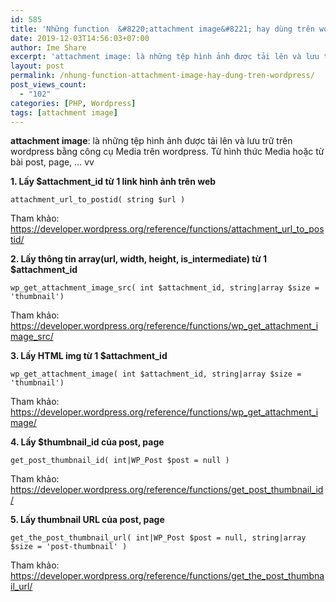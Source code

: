 ```yaml
---
id: 585
title: 'Những function  &#8220;attachment image&#8221; hay dùng trên wordpress'
date: 2019-12-03T14:56:03+07:00
author: Ime Share
excerpt: 'attachment image: là những tệp hình ảnh được tải lên và lưu trữ trên wordpress bằng công cụ Media trên wordpress. Từ hình thức Media hoặc từ bài post, page, ... vv'
layout: post
permalink: /nhung-function-attachment-image-hay-dung-tren-wordpress/
post_views_count:
  - "102"
categories: [PHP, Wordpress]
tags: [attachment image]
---
```

**attachment image**: là những tệp hình ảnh được tải lên và lưu trữ trên wordpress bằng công cụ Media trên wordpress. Từ hình thức Media hoặc từ bài post, page, &#8230; vv

**1. Lấy $attachment_id từ 1 link hình ảnh trên web**

```
attachment_url_to_postid( string $url )

```

Tham khảo: <a href="https://developer.wordpress.org/reference/functions/attachment_url_to_postid/" target="_blank" rel="noopener noreferrer">https://developer.wordpress.org/reference/functions/attachment_url_to_postid/</a>

**2. Lấy thông tin array(url, width, height, is\_intermediate) từ 1 $attachment\_id**

```
wp_get_attachment_image_src( int $attachment_id, string|array $size = 'thumbnail')

```

Tham khảo: <a href="https://developer.wordpress.org/reference/functions/wp_get_attachment_image_src/" target="_blank" rel="noopener noreferrer">https://developer.wordpress.org/reference/functions/wp_get_attachment_image_src/</a>

**3. Lấy HTML img từ 1 $attachment_id**

```
wp_get_attachment_image( int $attachment_id, string|array $size = 'thumbnail')

```

Tham khảo: <a href="https://developer.wordpress.org/reference/functions/wp_get_attachment_image/" target="_blank" rel="noopener noreferrer">https://developer.wordpress.org/reference/functions/wp_get_attachment_image/</a>

**4. Lấy $thumbnail_id của post, page**

```
get_post_thumbnail_id( int|WP_Post $post = null )

```

Tham khảo: <a href="https://developer.wordpress.org/reference/functions/get_post_thumbnail_id/" target="_blank" rel="noopener noreferrer">https://developer.wordpress.org/reference/functions/get_post_thumbnail_id/</a>

**5. Lấy thumbnail URL của post, page**

```
get_the_post_thumbnail_url( int|WP_Post $post = null, string|array $size = 'post-thumbnail' )

```

Tham khảo: <a href="https://developer.wordpress.org/reference/functions/get_the_post_thumbnail_url/" target="_blank" rel="noopener noreferrer">https://developer.wordpress.org/reference/functions/get_the_post_thumbnail_url/</a>

<div id="gtx-trans" style="position: absolute; left: -91px; top: -15px;">
  <div class="gtx-trans-icon">
  </div>
</div>
